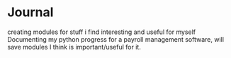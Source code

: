 # Journal
creating modules for stuff i find interesting and useful for myself
Documenting my python progress for a payroll management software, will save modules I think is important/useful for it.
